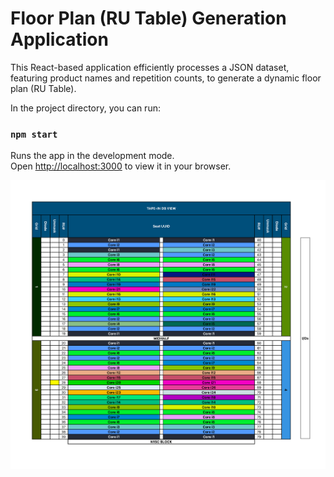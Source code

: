 # Floor Plan (RU Table) Generation Application


This React-based application efficiently processes a JSON dataset, 
featuring product names and repetition counts, to generate a dynamic floor plan (RU Table). 

In the project directory, you can run:

### `npm start`

Runs the app in the development mode.\
Open [http://localhost:3000](http://localhost:3000) to view it in your browser.

![Floor_Plan](images/floor_plan.png)


